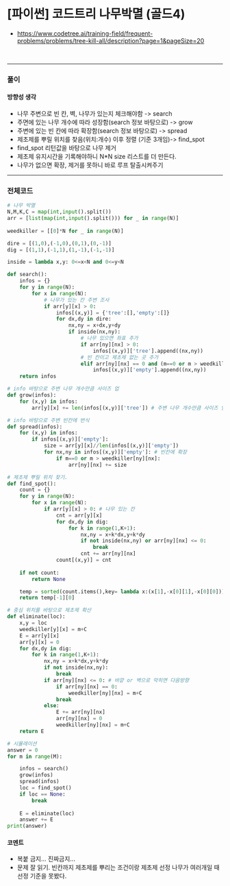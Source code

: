 # **\[파이썬\] 코드트리 나무박멸 (골드4)**
* https://www.codetree.ai/training-field/frequent-problems/problems/tree-kill-all/description?page=1&pageSize=20
<br>

---


### **풀이**

#### **방향성 생각**
* 나무 주변으로 빈 칸, 벽, 나무가 있는지 체크해야함 -> search
* 주면에 있는 나무 개수에 따라 성장함(search 정보 바탕으로) -> grow
* 주변에 있는 빈 칸에 따라 확장함(search 정보 바탕으로) -> spread
* 제초제를 뿌릴 위치를 찾음(위치:개수) 이후 정렬 (기준 3개임)-> find_spot
* find_spot 리턴값을 바탕으로 나무 제거
* 제초제 유지시간을 기록해야하니 N*N size 리스트를 더 만든다.
* 나무가 없으면 확장, 제거를 못하니 바로 루프 탈출시켜주기

---

### **전체코드**
```python
# 나무 박멸
N,M,K,C = map(int,input().split())
arr = [list(map(int,input().split())) for _ in range(N)]
    
weedkiller = [[0]*N for _ in range(N)]

dire = [(1,0),(-1,0),(0,1),(0,-1)]
dig = [(1,1),(-1,1),(1,-1),(-1,-1)]

inside = lambda x,y: 0<=x<N and 0<=y<N

def search():
    infos = {}
    for y in range(N):
        for x in range(N):
            # 나무가 있는 칸 주변 조사
            if arr[y][x] > 0:
                infos[(x,y)] = {'tree':[],'empty':[]}
                for dx,dy in dire:
                    nx,ny = x+dx,y+dy
                    if inside(nx,ny):
                        # 나무 있으면 좌표 추가
                        if arr[ny][nx] > 0:
                            infos[(x,y)]['tree'].append((nx,ny))
                        # 빈 칸이고 제초제 없는 곳 추가
                        elif arr[ny][nx] == 0 and (m==0 or m > weedkiller[ny][nx]):
                            infos[(x,y)]['empty'].append((nx,ny))
    return infos

# info 바탕으로 주변 나무 개수만큼 사이즈 업
def grow(infos):
    for (x,y) in infos:
        arr[y][x] += len(infos[(x,y)]['tree']) # 주변 나무 개수만큼 사이즈 업

# info 바탕으로 주변 빈칸에 번식
def spread(infos):
    for (x,y) in infos:
        if infos[(x,y)]['empty']:
            size = arr[y][x]//len(infos[(x,y)]['empty'])
            for nx,ny in infos[(x,y)]['empty']: # 빈칸에 확장
                if m==0 or m > weedkiller[ny][nx]:
                    arr[ny][nx] += size

# 제초제 뿌릴 위치 찾기.
def find_spot():
    count = {}
    for y in range(N):
        for x in range(N):
            if arr[y][x] > 0: # 나무 있는 칸
                cnt = arr[y][x]
                for dx,dy in dig:
                    for k in range(1,K+1):
                        nx,ny = x+k*dx,y+k*dy
                        if not inside(nx,ny) or arr[ny][nx] <= 0:
                            break
                        cnt += arr[ny][nx]
                count[(x,y)] = cnt
                
    if not count:
        return None

    temp = sorted(count.items(),key= lambda x:(x[1],-x[0][1],-x[0][0]))
    return temp[-1][0]

# 중심 위치를 바탕으로 제초제 확산
def eliminate(loc):
    x,y = loc
    weedkiller[y][x] = m+C
    E = arr[y][x]
    arr[y][x] = 0
    for dx,dy in dig:
        for k in range(1,K+1):
            nx,ny = x+k*dx,y+k*dy
            if not inside(nx,ny):
                break
            if arr[ny][nx] <= 0: # 바깥 or 벽으로 막히면 다음방향
                if arr[ny][nx] == 0:
                    weedkiller[ny][nx] = m+C
                break
            else:
                E += arr[ny][nx]
                arr[ny][nx] = 0
                weedkiller[ny][nx] = m+C
    return E

# 시뮬레이션
answer = 0
for m in range(M):

    infos = search()
    grow(infos)
    spread(infos)
    loc = find_spot()
    if loc == None:
        break
    
    E = eliminate(loc)
    answer += E
print(answer)
```

#### **코멘트**

* 복붙 금지... 진짜금지...
* 문제 잘 읽기. 빈칸까지 제초제를 뿌리는 조건이랑 제초제 선정 나무가 여러개일 때 선정 기준을 못봤다.